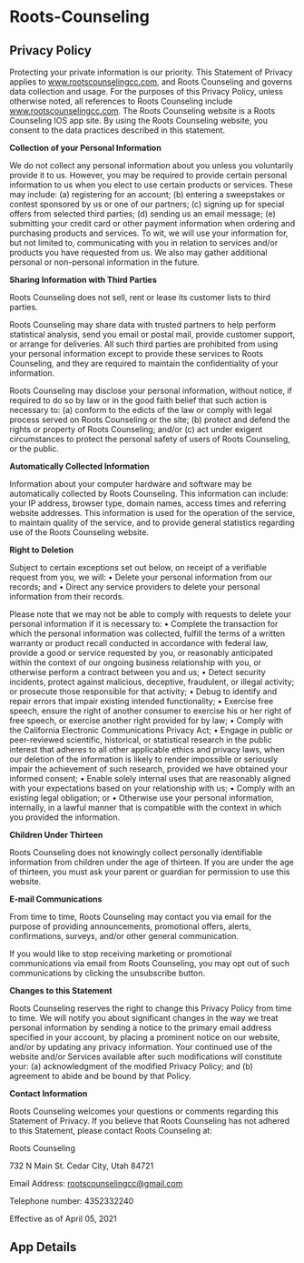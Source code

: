 # Roots-Counseling 
## Privacy Policy
Protecting your private information is our priority. This Statement of Privacy applies to www.rootscounselingcc.com, and Roots Counseling and governs data collection and usage. For the purposes of this Privacy Policy, unless otherwise noted, all references to Roots Counseling include www.rootscounselingcc.com. The Roots Counseling website is a Roots Counseling IOS app site. By using the Roots Counseling website, you consent to the data practices described in this statement.
 
<b>Collection of your Personal Information</b>

We do not collect any personal information about you unless you voluntarily provide it to us. However, you may be required to provide certain personal information to us when you elect to use certain products or services. These may include: (a) registering for an account; (b) entering a sweepstakes or contest sponsored by us or one of our partners; (c) signing up for special offers from selected third parties; (d) sending us an email message; (e) submitting your credit card or other payment information when ordering and purchasing products and services. To wit, we will use your information for, but not limited to, communicating with you in relation to services and/or products you have requested from us. We also may gather additional personal or non-personal information in the future.
 
 
<b>Sharing Information with Third Parties</b>

Roots Counseling does not sell, rent or lease its customer lists to third parties.
 
Roots Counseling may share data with trusted partners to help perform statistical analysis, send you email or postal mail, provide customer support, or arrange for deliveries. All such third parties are prohibited from using your personal information except to provide these services to Roots Counseling, and they are required to maintain the confidentiality of your information.

Roots Counseling may disclose your personal information, without notice, if required to do so by law or in the good faith belief that such action is necessary to: (a) conform to the edicts of the law or comply with legal process served on Roots Counseling or the site; (b) protect and defend the rights or property of Roots Counseling; and/or (c) act under exigent circumstances to protect the personal safety of users of Roots Counseling, or the public.
 
 
<b>Automatically Collected Information</b>

Information about your computer hardware and software may be automatically collected by Roots Counseling. This information can include: your IP address, browser type, domain names, access times and referring website addresses. This information is used for the operation of the service, to maintain quality of the service, and to provide general statistics regarding use of the Roots Counseling website.
 
 
<b>Right to Deletion</b>

Subject to certain exceptions set out below, on receipt of a verifiable request from you, we will:
•	Delete your personal information from our records; and
•	Direct any service providers to delete your personal information from their records.

Please note that we may not be able to comply with requests to delete your personal information if it is necessary to:
•	Complete the transaction for which the personal information was collected, fulfill the terms of a written warranty or product recall conducted in accordance with federal law, provide a good or service requested by you, or reasonably anticipated within the context of our ongoing business relationship with you, or otherwise perform a contract between you and us;
•	Detect security incidents, protect against malicious, deceptive, fraudulent, or illegal activity; or prosecute those responsible for that activity;
•	Debug to identify and repair errors that impair existing intended functionality;
•	Exercise free speech, ensure the right of another consumer to exercise his or her right of free speech, or exercise another right provided for by law;
•	Comply with the California Electronic Communications Privacy Act;
•	Engage in public or peer-reviewed scientific, historical, or statistical research in the public interest that adheres to all other applicable ethics and privacy laws, when our deletion of the information is likely to render impossible or seriously impair the achievement of such research, provided we have obtained your informed consent;
•	Enable solely internal uses that are reasonably aligned with your expectations based on your relationship with us;
•	Comply with an existing legal obligation; or
•	Otherwise use your personal information, internally, in a lawful manner that is compatible with the context in which you provided the information.


<b>Children Under Thirteen</b>

Roots Counseling does not knowingly collect personally identifiable information from children under the age of thirteen. If you are under the age of thirteen, you must ask your parent or guardian for permission to use this website.
 
 
<b>E-mail Communications</b>

From time to time, Roots Counseling may contact you via email for the purpose of providing announcements, promotional offers, alerts, confirmations, surveys, and/or other general communication.
 
If you would like to stop receiving marketing or promotional communications via email from Roots Counseling, you may opt out of such communications by clicking the unsubscribe button.

 
<b>Changes to this Statement</b>

Roots Counseling reserves the right to change this Privacy Policy from time to time. We will notify you about significant changes in the way we treat personal information by sending a notice to the primary email address specified in your account, by placing a prominent notice on our website, and/or by updating any privacy information. Your continued use of the website and/or Services available after such modifications will constitute your: (a) acknowledgment of the modified Privacy Policy; and (b) agreement to abide and be bound by that Policy.


<b>Contact Information</b>

Roots Counseling welcomes your questions or comments regarding this Statement of Privacy. If you believe that Roots Counseling has not adhered to this Statement, please contact Roots Counseling at:
 
Roots Counseling

732 N Main St.
Cedar City, Utah 84721
 
Email Address:
rootscounselingcc@gmail.com
 
Telephone number:
4352332240
 
Effective as of April 05, 2021
## App Details
